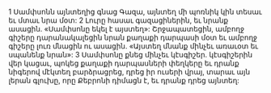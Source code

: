 1 Սամփսոնն այնտեղից գնաց Գազա, այնտեղ մի պոռնիկ կին տեսաւ եւ մտաւ նրա մօտ: 2 Լուրը հասաւ գազացիներին, եւ նրանք ասացին. «Սամփսոնը եկել է այստեղ»: Շրջապատեցին, ամբողջ գիշերը դարանակալեցին նրան քաղաքի դարպասի մօտ եւ ամբողջ գիշերը լուռ մնացին ու ասացին. «Այստեղ մնանք մինչեւ առաւօտ եւ սպանենք նրան»: 3 Սամփսոնը քնեց մինչեւ կէսգիշեր. կէսգիշերին վեր կացաւ, պոկեց քաղաքի դարպասների փեղկերը եւ դրանք նիգերով մէկտեղ բարձրացրեց, դրեց իր ուսերի վրայ, տարաւ այն լերան գլուխը, որը Քեբրոնի դիմացն է, եւ դրանք դրեց այնտեղ:

